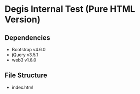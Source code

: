 # Degis Internal Test (Pure HTML Version)

## Dependencies

- Bootstrap v4.6.0
- jQuery v3.5.1
- web3 v1.6.0

## File Structure

- index.html
